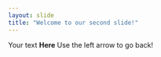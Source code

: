 ```yaml
---
layout: slide
title: "Welcome to our second slide!"
---
```

Your text **Here**
Use the left arrow to go back!
